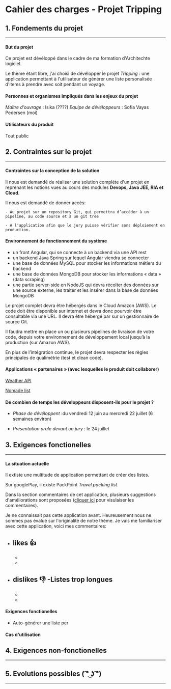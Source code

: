 # Cahier des charges - Projet Tripping 

## 1. Fondements du projet 
-----------------------

#### But du projet 

Ce projet est dévéloppé dans le cadre de ma formation d'Architechte logiciel. 

Le thème étant libre, j'ai choisi de dévélopper le projet *Tripping* : une application permettant à l'utilisateur de générer une liste personalisée d'items à prendre avec soit pendant un voyage. 

#### Personnes et organismes impliqués dans les enjeux du projet

*Maître d’ouvrage* : Isika (????)
*Equipe de dévéloppeurs* : Sofia Vayas Pedersen (moi)

#### Utilisateurs du produit

Tout public

## 2. Contraintes sur le projet
----------------------------

#### Contraintes sur la conception de la solution

Il nous est demandé de réaliser une solution complète d'un projet en reprenant les notions vues au cours des modules **Devops, Java JEE, RIA et Cloud**. 

Il nous est demandé de donner accès: 

	- Au projet sur un repository Git, qui permettra d’accéder à un pipeline, au code source et à un git tree

	- A l'application afin que le jury puisse vérifier sons déploiement en production.

#### Environnement de fonctionnement du système 

* un front Angular, qui se connecte à un backend via une API rest
* un backend Java Spring sur lequel Angular viendra se connecter
* une base de données MySQL pour stocker les informations métiers du backend
* une base de données MongoDB pour stocker les informations « data » (data scraping)
* une partie server-side en NodeJS qui devra récolter des données sur une source externe, les traiter et les insérer dans la base de données MongoDB

Le projet complet devra être hébergés dans le Cloud Amazon (AWS). 
Le code doit être disponible sur internet et devra donc pourvoir être consultable via une URL. Il devra être hébergé par sur un gestionnaire de source Git.

Il faudra mettre en place un ou plusieurs pipelines de livraison de votre code, depuis votre environnement de développement local jusqu’à la production (sur Amazon AWS).

En plus de l’intégration continue, le projet devra respecter les règles principales de qualimétrie (test et clean code).

#### Applications « partenaires » (avec lesquelles le produit doit collaborer)

[Weather API](https://openweathermap.org/api)

[Nomade list](https://nomadlist.com/)

#### De combien de temps les développeurs disposent-ils pour le projet ?

* *Phase de dévéloppent* :du vendredi 12 juin au mercredi 22 juillet (6 semaines environ)

* *Présentation orale devant un jury* : le 24 juillet


## 3. Exigences fonctionelles
----------------------------

#### La situation actuelle

Il extiste une multitude de application permettant de créer des listes. 

Sur googlePlay, il existe PackPoint *Travel packing list*. 

Dans la section commentaires de cet application, plusieurs suggestions d'améliorations sont proposées ([cliquer ici](https://play.google.com/store/apps/details?id=com.YRH.PackPoint&hl=en) pour visulaiser les commentaires).

Je ne connaissait pas cette application avant. 
Heureusement nous ne sommes pas évalué sur l'originalité de notre thème. Je vais me familiariser avec cette application, voici mes commentaires: 

* **likes 👍**
	-
	-
	- 
* **dislikes 👎**
	-Listes trop longues
	-
	-
	-


#### Exigences fonctionelles 

* Auto-générer une liste per

#### Cas d'utilisation


## 4. Exigences non-fonctionelles
----------------------------



## 5. Evolutions possibles ( ͡° ͜ʖ ͡°)
----------------------------














